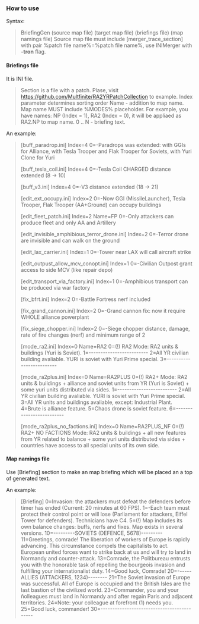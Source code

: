 ### How to use

Syntax:
> BriefingGen (source map file) (target map file) (briefings file) (map namings file)
> Source map file must include [merger_trace_section] with pair %patch file name%=%patch file name%, use INIMerger with **-tron** flag.

#### Briefings file

It is INI file.

> Section is a file with a patch. Plase, visit https://github.com/Multfinite/RA2YRPatchCollection to example.
> Index parameter determines sorting order
> Name - addition to map name. Map name MUST include %MODES% placeholder. For example, you have names: NP (Index = 1), RA2 (Index = 0), it will be appliaed as RA2.NP to map name.
> 0 .. N - briefing text.

An example:

> [buff_paradrop.ini]
> Index=4
> 0=-Paradrops was extended: with GGIs for Alliance, with Tesla Trooper and Flak Trooper for Soviets, with Yuri Clone for Yuri
> 
> [buff_tesla_coil.ini]
> Index=4
> 0=-Tesla Coil CHARGED distance extended (8 -> 10)
> 
> [buff_v3.ini]
> Index=4
> 0=-V3 distance extended (18 -> 21)
> 
> [edit_ext_occupy.ini]
> Index=2
> 0=-Now GGI (MissileLauncher), Tesla Trooper, Flak Trooper (AA+Ground) can occupy buildings
> 
> [edit_fleet_patch.ini]
> Index=2
> Name=FP
> 0=-Only attackers can produce fleet and only AA and Artillery
> 
> [edit_invisible_amphibious_terror_drone.ini]
> Index=2
> 0=-Terror drone are invisible and can walk on the ground
> 
> [edit_lax_carrier.ini]
> Index=1
> 0=-Tower near LAX will call aircraft strike
> 
> [edit_outpust_allow_mcv_conopt.ini]
> Index=1
> 0=-Civilian Outpost grant access to side MCV (like repair depo)
> 
> [edit_transport_via_factory.ini]
> Index=1
> 0=-Amphibious transport can be produced via war factory
> 
> [fix_bfrt.ini]
> Index=2
> 0=-Battle Fortress nerf included
> 
> [fix_grand_cannon.ini]
> Index=2
> 0=-Grand cannon fix: now it require WHOLE alliance powerplant
> 
> [fix_siege_chopper.ini]
> Index=2
> 0=-Siege chopper distance, damage, rate of fire changes (nerf) and minimum range of 2
> 
> [mode_ra2.ini]
> Index=0
> Name=RA2
> 0=(!) RA2 Mode: RA2 units & buildings (Yuri is Soviet). 
> 1=-------------------------
> 2=All YR civilian building avaliable. YURI is soviet with Yuri Prime special.
> 3=-------------------------
> 
> [mode_ra2plus.ini]
> Index=0
> Name=RA2PLUS
> 0=(!) RA2+ Mode: RA2 units & buildings + alliance and soviet units from YR (Yuri is Soviet) + some yuri units distributed via sides.
> 1=-------------------------
> 2=All YR civilian building avaliable. YURI is soviet with Yuri Prime special.
> 3=All YR units and buildings avaliable, except: Industrial Plant.
> 4=Brute is alliance feature.
> 5=Chaos drone is soviet feature.
> 6=-------------------------
> 
> [mode_ra2plus_no_factions.ini]
> Index=0
> Name=RA2PLUS_NF
> 0=(!) RA2+ NO FACTIONS Mode: RA2 units & buildings + all new features from YR related to balance + some yuri units distributed via sides + countries have access to all special units of its own side.

#### Map namings file

Use [Briefing] section to make an map briefing which will be placed an a top of generated text.

An example:

> [Briefing]
> 0=Invasion: the attackers must defeat the defenders before timer has ended (Current: 20 minutes at 60 FPS).
> 1=-Each team must protect their control point or will lose (Parliament for attackers, Eiffel Tower for defenders). Technicians have C4.
> 5=(!) Map includes its own balance changes: buffs, nerfs and fixes. Map exists in several versions.
> 10=---------SOVIETS (DEFENCE, 5678)---------
> 11=Greetings, comrade! The liberation of workers of Europe is rapidly advancing. This circumstance compels the capitalists to act. European united forces want to strike back at us and will try to land in Normandy and counter-attack.
> 13=Comrade, the Politbureau entrusts you with the honorable task of repelling the bourgeois invasion and fulfilling your internationalist duty.
> 14=Good luck, Comrade!
> 20=------ALLIES (ATTACKERS, 1234)--------
> 21=The Soviet invasion of Europe was successful. All of Europe is occupied and the British Isles are the last bastion of the civilized world.
> 23=Commander, you and your ñolleagues must land in Normandy and after regain Paris and adjacent territories.
> 24=Note: your colleague at forefront (1) needs you.
> 25=Good luck, commander!
> 30=-------------------------------------------
